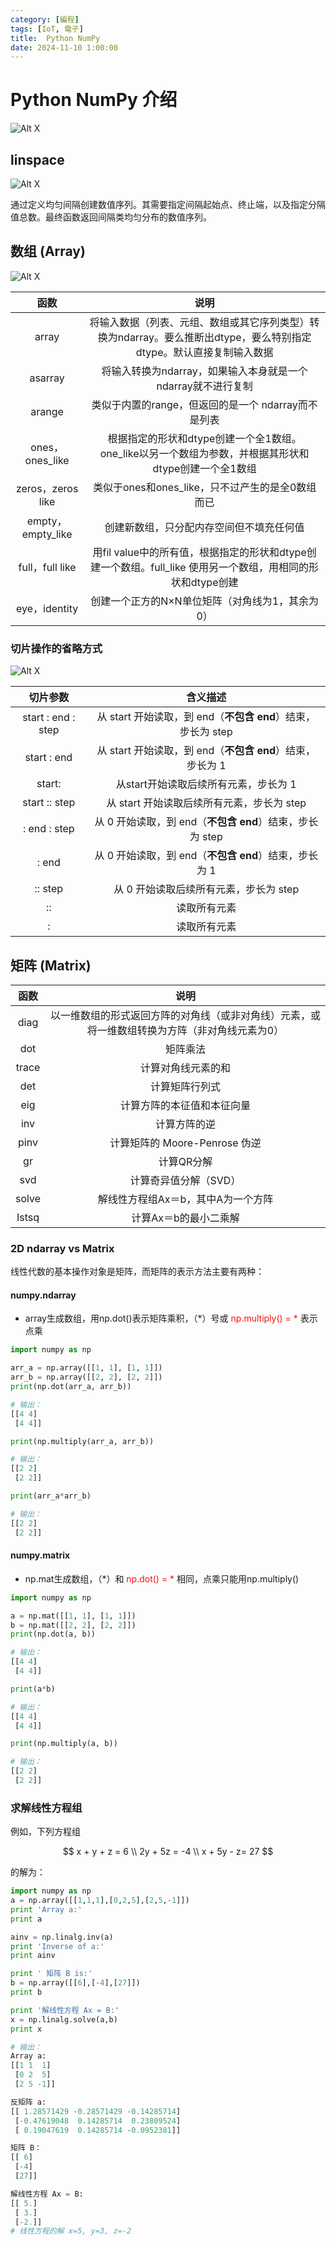 ```yaml
---
category: [編程]
tags: [IoT, 電子]
title:  Python NumPy
date: 2024-11-10 1:00:00
---
```


<style>
  table {
    width: 100%
    }
  td {
    vertical-align: center;
    text-align: center;
  }
  table.inputT{
    margin: 10px;
    width: auto;
    margin-left: auto;
    margin-right: auto;
    border: none;
  }
  input{
    text-align: center;
    padding: 0px 10px;
  }
  iframe{
    width: 100%;
    display: block;
    border-style:none;
  }
</style>

# Python NumPy 介绍

![Alt X](../assets/img/python/tensors.png)

## linspace

![Alt X](../assets/img/python/linspace.png)

通过定义均匀间隔创建数值序列。其需要指定间隔起始点、终止端，以及指定分隔值总数。最终函数返回间隔类均匀分布的数值序列。

## 数组 (Array) 

![Alt X](../assets/img/python/numpyarray.png)

|函数|说明|
|:---:|:---:|
|array|将输入数据（列表、元组、数组或其它序列类型）转换为ndarray。要么推断出dtype，要么特别指定dtype。默认直接复制输入数据|
|asarray|将输入转换为ndarray，如果输入本身就是一个ndarray就不进行复制|
|arange|类似于内置的range，但返回的是一个 ndarray而不是列表|
|ones，ones_like|根据指定的形状和dtype创建一个全1数组。one_like以另一个数组为参数，并根据其形状和dtype创建一个全1数组|
|zeros，zeros like|类似于ones和ones_like，只不过产生的是全0数组而已|
|empty，empty_like|创建新数组，只分配内存空间但不填充任何值|
|full，full like|用fil value中的所有值，根据指定的形状和dtype创建一个数组。full_like 使用另一个数组，用相同的形状和dtype创建|
|eye，identity|创建一个正方的N×N单位矩阵（对角线为1，其余为0）|


### 切片操作的省略方式

![Alt X](../assets/img/python/pyindex.png)

|切片参数|含义描述|
|:---:|:---:|
|start : end : step|从 start 开始读取，到 end（**不包含 end**）结束，步长为 step|
|start : end|从 start 开始读取，到 end（**不包含 end**）结束，步长为 1|
|start:|从start开始读取后续所有元素，步长为 1|
|start :: step|从 start 开始读取后续所有元素，步长为 step|
|: end : step|从 0 开始读取，到 end（**不包含 end**）结束，步长为 step|
|: end|从 0 开始读取，到 end（**不包含 end**）结束，步长为 1|
|:: step|从 0 开始读取后续所有元素，步长为 step|
|::|读取所有元素|
|:|读取所有元素|

## 矩阵 (Matrix)  

|函数|说明|
|:---:|:---:|
|diag|以一维数组的形式返回方阵的对角线（或非对角线）元素，或将一维数组转换为方阵（非对角线元素为0）|
|dot|矩阵乘法|
|trace|计算对角线元素的和|
|det|计算矩阵行列式|
|eig|计算方阵的本征值和本征向量|
|inv|计算方阵的逆|
|pinv|计算矩阵的 Moore-Penrose 伪逆|
|gr|计算QR分解|
|svd|计算奇异值分解（SVD）|
|solve|解线性方程组Ax＝b，其中A为一个方阵|
|Istsq|计算Ax＝b的最小二乘解|

### 2D ndarray vs Matrix

线性代数的基本操作对象是矩阵，而矩阵的表示方法主要有两种：

#### numpy.ndarray

 - array生成数组，用np.dot()表示矩阵乘积，（*）号或 <font color="#FF1000">np.multiply() = *</font> 表示点乘

```py
import numpy as np

arr_a = np.array([[1, 1], [1, 1]])
arr_b = np.array([[2, 2], [2, 2]])
print(np.dot(arr_a, arr_b))

# 输出：
[[4 4]
 [4 4]]

print(np.multiply(arr_a, arr_b))

# 输出： 
[[2 2]
 [2 2]]

print(arr_a*arr_b)

# 输出：
[[2 2]
 [2 2]]
```

#### numpy.matrix

 - np.mat生成数组，（*）和 <font color="#FF1000">np.dot() = *</font> 相同，点乘只能用np.multiply()

```py
import numpy as np

a = np.mat([[1, 1], [1, 1]])
b = np.mat([[2, 2], [2, 2]])
print(np.dot(a, b))

# 输出：
[[4 4]
 [4 4]]

print(a*b)

# 输出：
[[4 4]
 [4 4]]

print(np.multiply(a, b))

# 输出：
[[2 2]
 [2 2]]
```
### 求解线性方程组

例如，下列方程组

$$
x + y + z = 6 \\
2y + 5z = -4 \\
x + 5y - z= 27
$$

的解为：

```py
import numpy as np 
a = np.array([[1,1,1],[0,2,5],[2,5,-1]]) 
print 'Array a:'
print a 

ainv = np.linalg.inv(a) 
print 'Inverse of a:' 
print ainv  

print ' 矩阵 B is:' 
b = np.array([[6],[-4],[27]]) 
print b 

print '解线性方程 Ax = B:' 
x = np.linalg.solve(a,b) 
print x 

# 输出：
Array a:
[[1 1  1]
 [0 2  5]
 [2 5 -1]]

反矩阵 a:
[[ 1.28571429 -0.28571429 -0.14285714]
 [-0.47619048  0.14285714  0.23809524]
 [ 0.19047619  0.14285714 -0.0952381]]

矩阵 B：
[[ 6]
 [-4]
 [27]]

解线性方程 Ax = B:
[[ 5.]
 [ 3.]
 [-2.]]
# 线性方程的解 x=5, y=3, z=-2
```